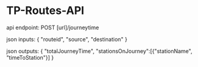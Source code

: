 # TP-Routes-API

api endpoint: POST [url]/journeytime

json inputs: {
  "routeid", 
  "source", 
  "destination"
}


json outputs: {
  "totalJourneyTime", 
  "stationsOnJourney":[{"stationName", "timeToStation"}]
}
